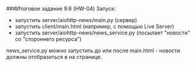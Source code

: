 ###Итоговое задание 9.6 (HW-04)
Запуск:
  - запустить server/aiohttp-news/main.py (сервер)
  - запустить client/main.html (например, с помощью Live Server)
  - запустить server/aiohttp-news/news_service.py (посылает "новости" со "стороннего ресурса")
    

news_service.py можно запустить до или после main.html - новости должны отобразиться в на странице.
